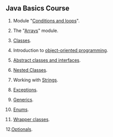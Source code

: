 ## Java Basics Course
1. Module "[Conditions and loops](https://github.com/pp8a/Java_Basics_ENG/tree/main/Conditions_and_Loops)".

2. The "[Arrays](https://github.com/pp8a/Java_Basics_ENG/tree/main/Arrays)" module.

3. [Classes](https://github.com/pp8a/Java_Basics_ENG/tree/main/Classes).

4. Introduction to [object-oriented programming](https://github.com/pp8a/Java_Basics_ENG/tree/main/OOP).

5. [Abstract classes and interfaces](https://github.com/pp8a/Java_Basics_ENG/tree/main/Abstract_classes_and_interfaces).

6. [Nested Classes](https://github.com/pp8a/Java_Basics_ENG/tree/main/Nested_Classes).

7. Working with [Strings](https://github.com/pp8a/Java_Basics_ENG/tree/main/Strings).

8. [Exceptions](https://github.com/pp8a/Java_Basics_ENG/tree/main/Exceptions).

9. [Generics](https://github.com/pp8a/Java_Basics_ENG/tree/main/Generics).

10. [Enums](https://github.com/pp8a/Java_Basics_ENG/tree/main/Enums).

11. [Wrapper classes](https://github.com/pp8a/Java_Basics_ENG/tree/main/Wrapper_Classes).

12.[Optionals](https://github.com/pp8a/Java_Basics_ENG/tree/main/Optional).
